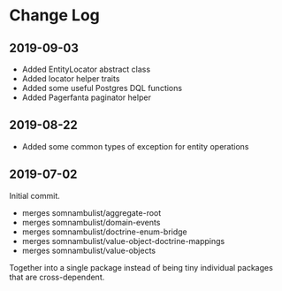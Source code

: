 Change Log
==========

2019-09-03
----------

 * Added EntityLocator abstract class
 * Added locator helper traits
 * Added some useful Postgres DQL functions
 * Added Pagerfanta paginator helper

2019-08-22
----------

 * Added some common types of exception for entity operations

2019-07-02
----------

Initial commit.

 * merges somnambulist/aggregate-root
 * merges somnambulist/domain-events
 * merges somnambulist/doctrine-enum-bridge
 * merges somnambulist/value-object-doctrine-mappings
 * merges somnambulist/value-objects

Together into a single package instead of being tiny individual packages that are cross-dependent.
